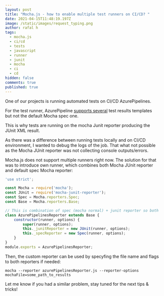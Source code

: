 ```yaml
---
layout: post
title: "Mocha.js - how to enable multiple test runners on CI/CD? "
date: 2021-04-15T11:48:19.197Z
image: /static/images/request_typing.png
author: rafal h
tags:
  - mocha.js
  - ci/cd
  - tests
  - javascript
  - runner
  - junit
  - mocha
  - ci
  - cd
hidden: false
comments: true
published: true
---
```

One of our projects is running automated tests on CI/CD AzurePipelines. 

For the test runner, AzurePipeline [supports several](https://docs.microsoft.com/en-us/azure/devops/pipelines/tasks/test/publish-test-results?view=azure-devops&tabs=trx%2Cyaml) test results templates but not the default Mocha spec one. 

This is why tests are running on the mocha Junit reporter producing the JUnit XML result. 

As there was a difference between running tests locally and on CI/CD environment, I wanted to debug the logs of the job. That what not possible as the Mocha JUnit reporter was not collecting console outputs/errors. 

Mocha.js does not support multiple runners right now. The solution for that was to introduce own runner, which combines both Mocha JUnit reporter and default spec Mocha reporter: 

```javascript
'use strict';

const Mocha = require('mocha');
const JUnit = require('mocha-junit-reporter');
const Spec = Mocha.reporters.Spec;
const Base = Mocha.reporters.Base;

// This is combination of spec (mocha normal) + junit reporter so both is displayed on azure
class AzurePipelinesReporter extends Base {
    constructor(runner, options) {
        super(runner, options);
        this._junitReporter = new JUnit(runner, options);
        this._specReporter = new Spec(runner, options);
    }
}
module.exports = AzurePipelinesReporter;
```

Then, the custom reporter can be used by specyfing the file name and flags to both reporters if needed: 

`mocha --reporter azurePipelinesReporter.js --reporter-options mochaFile=some_path_to_results`

Let me know if you had a similar problem, stay tuned for the next tips & tricks!